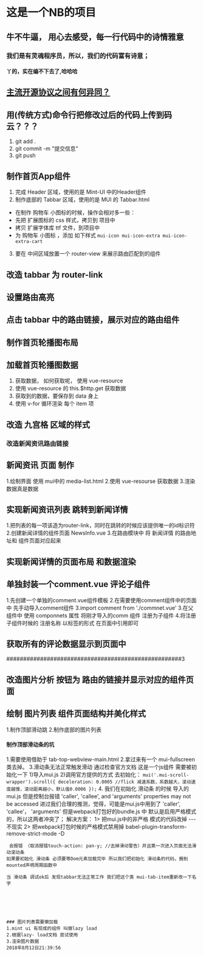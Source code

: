 # 这是一个NB的项目

## 牛不牛逼， 用心去感受，每一行代码中的诗情雅意

### 我们是有灵魂程序员，所以，我们的代码富有诗意；

#### 丫的，实在编不下去了,哈哈哈

## [主流开源协议之间有何异同？](https://www.zhihu.com/question/19568896)

## 用(传统方式)命令行把修改过后的代码上传到码云？？？
1. git add .
2. git commit -m "提交信息"
3. git push

## 制作首页App组件
1. 完成 Header 区域，使用的是 Mint-UI 中的Header组件
2. 制作底部的 Tabbar 区域，使用的是 MUI 的 Tabbar.html
 + 在制作 购物车 小图标的时候，操作会相对多一些：
 + 先把 扩展图标的 css 样式，拷贝到 项目中
 + 拷贝 扩展字体库 ttf 文件，到项目中
 + 为 购物车 小图标 ，添加 如下样式 `mui-icon mui-icon-extra mui-icon-extra-cart`
3. 要在 中间区域放置一个 router-view 来展示路由匹配到的组件

## 改造 tabbar 为 router-link

## 设置路由高亮

## 点击 tabbar 中的路由链接，展示对应的路由组件

## 制作首页轮播图布局

## 加载首页轮播图数据
1. 获取数据， 如何获取呢， 使用 vue-resource
2. 使用 vue-resource 的 this.$http.get 获取数据
3. 获取到的数据，要保存到 data 身上
4. 使用 v-for 循环渲染 每个 item 项

## 改造 九宫格 区域的样式


### 改造新闻资讯路由链接
##  新闻资讯 页面 制作 
1.绘制界面  使用 mui中的 media-list.html
2.使用 vue-resourse 获取数据 
3.渲染 数据真是数据

## 实现新闻资讯列表 跳转到新闻详情

1.把列表的每一项该造为router-link，同时在跳转的时候应该提供唯一的id标识符
2.创建新闻详情的组件页面 NewsInfo.vue
3.在路由模块中 将 新闻详情 的路由地址和 组件页面对应起来

## 实现新闻详情的页面布局 和数据渲染


## 单独封装一个comment.vue 评论子组件
1.先创建一个单独的comment.vue组件模板
2.在需要使用comment组件中的页面中 先手动导入comment组件
3.import comment from './commnet.vue'
3.在父组件中 使用 componnets 属性 将刚才导入的comm 组件 注册为子组件
4.将注册子组件时候的 注册名称 以标签的形式 在页面中引用即可 


##  获取所有的评论数据显示到页面中



####################################################3

## 改造图片分析 按钮为 路由的链接并显示对应的组件页面

## 绘制 图片列表 组件页面结构并美化样式
1.制作顶部滑动跳
2.制作底部的图片列表
#### 制作顶部滑动条的坑
1.需要使用借助于 tab-top-webview-main.html
2.拿过来有一个 mui-fullscreen类去掉。
3.滑动条无法正常触发滑动 通过检查官方文档 这是一个js组件 需要被初始化一下
   1)导入mui.js
   2)调用官方提供的方式 去初始化：
   `
   mui('.mui-scroll-wrapper').scroll({
	deceleration: 0.0005 //flick 减速系数，系数越大，滚动速度越慢，滚动距离越小，默认值0.0006
});
   `
4. 我们在初始化 滑动条 的时候 导入的mui.js 但是控制台报错
'caller', 'callee', and 'arguments' properties may not be accessed
进过我们合理的推测，觉得，可能是mui.js中用到了 'caller', 'callee'， 'arguments'
但是webpack打包好的bundle.js 中 默认是启用严格模式的，所以这两者冲突了；
   解决方案：
   1>  把mui.js中的非严格 模式的代码改掉 ---不现实
   2>  把webpack打包时候的严格模式禁用掉 
    babel-plugin-transform-remove-strict-mode -D 
    
     会报错 （取消报错touch-action: pan-y; //去掉滑动警告）并且第一次进入页面无法滑动滚动条
    如果要初始化 滑动条 必须要等Dom元素加载完毕 所以我们把初始化 滑动条的代码，搬到mounted声明周期函数中

    当 滑动条 调试ok后 发现tabbar无法正常工作 我们把这个类 mui-tab-item重新改一下名字






    ### 图片列表需要懒加载
    1.mint ui 有现成的组件 叫做lazy load
    2.根据lazy- load文档 尝试使用
    3.渲染图片数据
    2018年8月12日21:39:56


    









